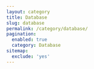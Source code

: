```yaml
---
layout: category
title: Database
slug: database
permalink: /category/database/
pagination:
  enabled: true
  category: Database
sitemap:
  exclude: 'yes'
---
```

